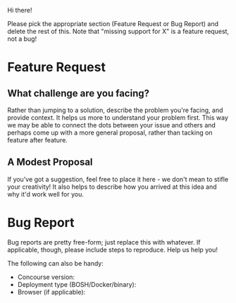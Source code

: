 Hi there!

Please pick the appropriate section (Feature Request or Bug Report) and delete
the rest of this. Note that "missing support for X" is a feature request, not a
bug!


# Feature Request

## What challenge are you facing?

Rather than jumping to a solution, describe the problem you're facing, and
provide context. It helps us more to understand your problem first. This way we
may be able to connect the dots between your issue and others and perhaps come
up with a more general proposal, rather than tacking on feature after feature.

## A Modest Proposal

If you've got a suggestion, feel free to place it here - we don't mean to
stifle your creativity! It also helps to describe how you arrived at this idea
and why it'd work well for you.


# Bug Report

Bug reports are pretty free-form; just replace this with whatever. If
applicable, though, please include steps to reproduce. Help us help you!

The following can also be handy:

* Concourse version:
* Deployment type (BOSH/Docker/binary):
* Browser (if applicable):
